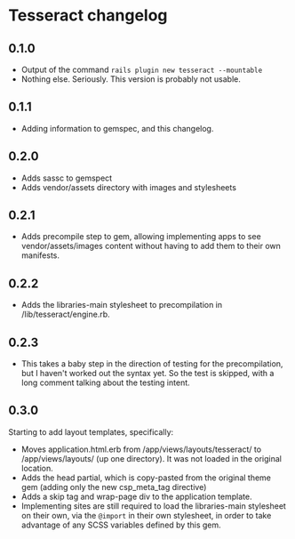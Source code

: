 # Tesseract changelog

## 0.1.0

* Output of the command `rails plugin new tesseract --mountable`
* Nothing else. Seriously. This version is probably not usable.

## 0.1.1

* Adding information to gemspec, and this changelog.

## 0.2.0

* Adds sassc to gemspect
* Adds vendor/assets directory with images and stylesheets

## 0.2.1

* Adds precompile step to gem, allowing implementing apps to see
  vendor/assets/images content without having to add them to their own
  manifests.

## 0.2.2

* Adds the libraries-main stylesheet to precompilation in
  /lib/tesseract/engine.rb.

## 0.2.3

* This takes a baby step in the direction of testing for the precompilation,
  but I haven't worked out the syntax yet. So the test is skipped, with a
  long comment talking about the testing intent.

## 0.3.0

Starting to add layout templates, specifically:
* Moves application.html.erb from /app/views/layouts/tesseract/ to
  /app/views/layouts/ (up one directory). It was not loaded in the original
  location.
* Adds the head partial, which is copy-pasted from the original theme gem
  (adding only the new csp_meta_tag directive)
* Adds a skip tag and wrap-page div to the application template.
* Implementing sites are still required to load the libraries-main
  stylesheet on their own, via the `@import` in their own stylesheet, in order
  to take advantage of any SCSS variables defined by this gem.
